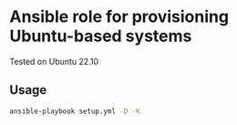 # Ansible role for provisioning Ubuntu-based systems

Tested on Ubuntu 22.10

## Usage

```bash
ansible-playbook setup.yml -D -K
```